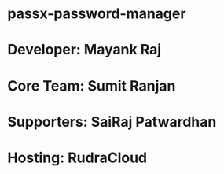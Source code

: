 # passx-password-manager
# Developer: Mayank Raj
# Core Team: Sumit Ranjan
# Supporters: SaiRaj Patwardhan
# Hosting: RudraCloud
